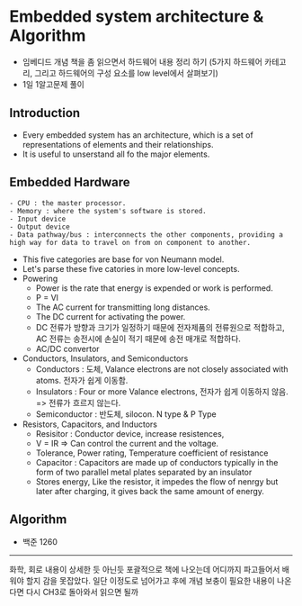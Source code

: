 # Embedded system architecture & Algorithm
- 임베디드 개념 책을 좀 읽으면서 하드웨어 내용 정리 하기 (5가지 하드웨어 카테고리, 그리고 하드웨어의 구성 요소를 low level에서 살펴보기)
- 1일 1알고문제 풀이
## Introduction
- Every embedded system has an architecture, which is a set of representations of elements and their relationships.
- It is useful to unserstand all fo the major elements.
## Embedded Hardware
	- CPU : the master processor.
	- Memory : where the system's software is stored.
	- Input device
	- Output device
	- Data pathway/bus : interconnects the other components, providing a high way for data to travel on from on component to another.
- This five categories are base for von Neumann model.
- Let's parse these five catories in more low-level concepts. 
- Powering 
	- Power is the rate that energy is expended or work is performed.
	- P = VI
	- The AC current for transmitting long distances.
	- The DC current for activating the power. 
	- DC 전류가 방향과 크기가 일정하기 때문에 전자제품의 전류원으로 적합하고, AC 전류는 송전시에 손실이 적기 때문에 송전 매개로 적합하다.
	- AC/DC convertor 
- Conductors, Insulators, and Semiconductors
	- Conductors : 도체, Valance electrons are not closely associated with atoms. 전자가 쉽게 이동함.
	- Insulators : Four or more Valance electrons, 전자가 쉽게 이동하지 않음. => 전류가 흐르지 않는다.
	- Semiconductor : 반도체, silocon. N type & P Type
- Resistors, Capacitors, and Inductors
	- Resisitor : Conductor device, increase resistences, 
	- V = IR => Can control the current and the voltage.
	- Tolerance, Power rating, Temperature coefficient of resistance
	- Capacitor : Capacitors are made up of conductors typically in the form of two parallel metal plates separated by an insulator
	- Stores energy, Like the resistor, it impedes the flow of nenrgy but later after charging, it gives back the same amount of energy.
	
## Algorithm
- 백준 1260

---
화학, 회로 내용이 상세한 듯 아닌듯 포괄적으로 책에 나오는데 어디까지 파고들어서 배워야 할지 감을 못잡았다.
일단 이정도로 넘어가고 후에 개념 보충이 필요한 내용이 나온다면 다시 CH3로 돌아와서 읽으면 될까
